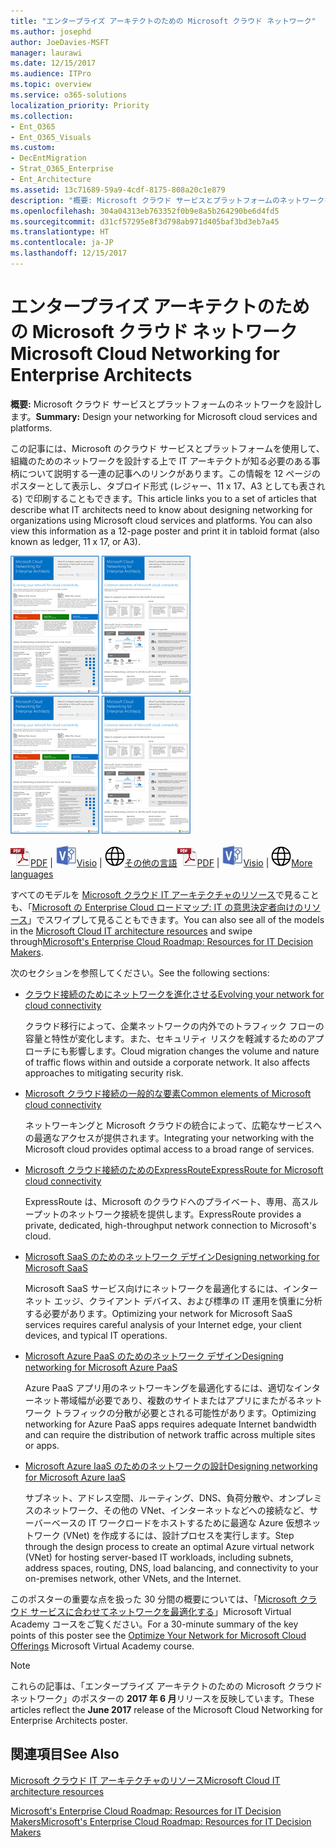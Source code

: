 ```yaml
---
title: "エンタープライズ アーキテクトのための Microsoft クラウド ネットワーク"
ms.author: josephd
author: JoeDavies-MSFT
manager: laurawi
ms.date: 12/15/2017
ms.audience: ITPro
ms.topic: overview
ms.service: o365-solutions
localization_priority: Priority
ms.collection:
- Ent_O365
- Ent_O365_Visuals
ms.custom:
- DecEntMigration
- Strat_O365_Enterprise
- Ent_Architecture
ms.assetid: 13c71689-59a9-4cdf-8175-808a20c1e879
description: "概要: Microsoft クラウド サービスとプラットフォームのネットワークを設計します。"
ms.openlocfilehash: 304a04313eb763352f0b9e8a5b264290be6d4fd5
ms.sourcegitcommit: d31cf57295e8f3d798ab971d405baf3bd3eb7a45
ms.translationtype: HT
ms.contentlocale: ja-JP
ms.lasthandoff: 12/15/2017
---
```

# <a name="microsoft-cloud-networking-for-enterprise-architects"></a><span data-ttu-id="43a67-103">エンタープライズ アーキテクトのための Microsoft クラウド ネットワーク</span><span class="sxs-lookup"><span data-stu-id="43a67-103">Microsoft Cloud Networking for Enterprise Architects</span></span>

 <span data-ttu-id="43a67-104">**概要:** Microsoft クラウド サービスとプラットフォームのネットワークを設計します。</span><span class="sxs-lookup"><span data-stu-id="43a67-104">**Summary:** Design your networking for Microsoft cloud services and platforms.</span></span>
  
<span data-ttu-id="43a67-p101">この記事には、Microsoft のクラウド サービスとプラットフォームを使用して、組織のためのネットワークを設計する上で IT アーキテクトが知る必要のある事柄について説明する一連の記事へのリンクがあります。この情報を 12 ページのポスターとして表示し、タブロイド形式 (レジャー、11 x 17、A3 としても表される) で印刷することもできます。</span><span class="sxs-lookup"><span data-stu-id="43a67-p101">This article links you to a set of articles that describe what IT architects need to know about designing networking for organizations using Microsoft cloud services and platforms. You can also view this information as a 12-page poster and print it in tabloid format (also known as ledger, 11 x 17, or A3).</span></span>
  
<span data-ttu-id="43a67-107">[![Microsoft クラウドのネットワーク モデルのサムネイル画像](images/95e8ab6a-b4d0-4836-acc1-b0b77ebf46e6.png)  
](https://go.microsoft.com/fwlink/p/?linkid=842073)</span><span class="sxs-lookup"><span data-stu-id="43a67-107">[![Thumb image for Microsoft cloud networking model](images/95e8ab6a-b4d0-4836-acc1-b0b77ebf46e6.png)  
](https://go.microsoft.com/fwlink/p/?linkid=842073)</span></span>
  
<span data-ttu-id="43a67-108">![PDF ファイル](images/ITPro_Other_PDFicon.png)[PDF](https://go.microsoft.com/fwlink/p/?linkid=842073) | ![Visio ファイル](images/ITPro_Other_VisioIcon.jpg)[Visio](https://go.microsoft.com/fwlink/p/?linkid=842074) | ![他の言語のバージョンのページを参照してください](images/e16c992d-b0f8-48ae-bf44-db7a9fcaab9e.png)[その他の言語](https://www.microsoft.com/download/details.aspx?id=54425)</span><span class="sxs-lookup"><span data-stu-id="43a67-108">![PDF file](images/ITPro_Other_PDFicon.png)[PDF](https://go.microsoft.com/fwlink/p/?linkid=842073) | ![Visio file](images/ITPro_Other_VisioIcon.jpg)[Visio](https://go.microsoft.com/fwlink/p/?linkid=842074) | ![See a page with versions in additional languages](images/e16c992d-b0f8-48ae-bf44-db7a9fcaab9e.png)[More languages](https://www.microsoft.com/download/details.aspx?id=54425)</span></span>
  
<span data-ttu-id="43a67-109">すべてのモデルを [Microsoft クラウド IT アーキテクチャのリソース](microsoft-cloud-it-architecture-resources.md)で見ることも、「[Microsoft の Enterprise Cloud ロードマップ: IT の意思決定者向けのリソース]((https://aka.ms/cloudarchitecture))」でスワイプして見ることもできます。</span><span class="sxs-lookup"><span data-stu-id="43a67-109">You can also see all of the models in the [Microsoft Cloud IT architecture resources](microsoft-cloud-it-architecture-resources.md) and swipe through[Microsoft's Enterprise Cloud Roadmap: Resources for IT Decision Makers]((https://aka.ms/cloudarchitecture)).</span></span>
  
<span data-ttu-id="43a67-110">次のセクションを参照してください。</span><span class="sxs-lookup"><span data-stu-id="43a67-110">See the following sections:</span></span>
  
- [<span data-ttu-id="43a67-111">クラウド接続のためにネットワークを進化させる</span><span class="sxs-lookup"><span data-stu-id="43a67-111">Evolving your network for cloud connectivity</span></span>](evolving-your-network-for-cloud-connectivity.md)
    
    <span data-ttu-id="43a67-p102">クラウド移行によって、企業ネットワークの内外でのトラフィック フローの容量と特性が変化します。また、セキュリティ リスクを軽減するためのアプローチにも影響します。</span><span class="sxs-lookup"><span data-stu-id="43a67-p102">Cloud migration changes the volume and nature of traffic flows within and outside a corporate network. It also affects approaches to mitigating security risk.</span></span>
    
- [<span data-ttu-id="43a67-114">Microsoft クラウド接続の一般的な要素</span><span class="sxs-lookup"><span data-stu-id="43a67-114">Common elements of Microsoft cloud connectivity</span></span>](common-elements-of-microsoft-cloud-connectivity.md)
    
    <span data-ttu-id="43a67-115">ネットワーキングと Microsoft クラウドの統合によって、広範なサービスへの最適なアクセスが提供されます。</span><span class="sxs-lookup"><span data-stu-id="43a67-115">Integrating your networking with the Microsoft cloud provides optimal access to a broad range of services.</span></span>
    
- [<span data-ttu-id="43a67-116">Microsoft クラウド接続のためのExpressRoute</span><span class="sxs-lookup"><span data-stu-id="43a67-116">ExpressRoute for Microsoft cloud connectivity</span></span>](expressroute-for-microsoft-cloud-connectivity.md)
    
    <span data-ttu-id="43a67-117">ExpressRoute は、Microsoft のクラウドへのプライベート、専用、高スループットのネットワーク接続を提供します。</span><span class="sxs-lookup"><span data-stu-id="43a67-117">ExpressRoute provides a private, dedicated, high-throughput network connection to Microsoft's cloud.</span></span>
    
- [<span data-ttu-id="43a67-118">Microsoft SaaS のためのネットワーク デザイン</span><span class="sxs-lookup"><span data-stu-id="43a67-118">Designing networking for Microsoft SaaS</span></span>](designing-networking-for-microsoft-saas.md)
    
    <span data-ttu-id="43a67-119">Microsoft SaaS サービス向けにネットワークを最適化するには、インターネット エッジ、クライアント デバイス、および標準の IT 運用を慎重に分析する必要があります。</span><span class="sxs-lookup"><span data-stu-id="43a67-119">Optimizing your network for Microsoft SaaS services requires careful analysis of your Internet edge, your client devices, and typical IT operations.</span></span>
    
- [<span data-ttu-id="43a67-120">Microsoft Azure PaaS のためのネットワーク デザイン</span><span class="sxs-lookup"><span data-stu-id="43a67-120">Designing networking for Microsoft Azure PaaS</span></span>](designing-networking-for-microsoft-azure-paas.md)
    
    <span data-ttu-id="43a67-121">Azure PaaS アプリ用のネットワーキングを最適化するには、適切なインターネット帯域幅が必要であり、複数のサイトまたはアプリにまたがるネットワーク トラフィックの分散が必要とされる可能性があります。</span><span class="sxs-lookup"><span data-stu-id="43a67-121">Optimizing networking for Azure PaaS apps requires adequate Internet bandwidth and can require the distribution of network traffic across multiple sites or apps.</span></span>
    
- [<span data-ttu-id="43a67-122">Microsoft Azure IaaS のためのネットワークの設計</span><span class="sxs-lookup"><span data-stu-id="43a67-122">Designing networking for Microsoft Azure IaaS</span></span>](designing-networking-for-microsoft-azure-iaas.md)
    
    <span data-ttu-id="43a67-123">サブネット、アドレス空間、ルーティング、DNS、負荷分散や、オンプレミスのネットワーク、その他の VNet、インターネットなどへの接続など、サーバーベースの IT ワークロードをホストするために最適な Azure 仮想ネットワーク (VNet) を作成するには、設計プロセスを実行します。</span><span class="sxs-lookup"><span data-stu-id="43a67-123">Step through the design process to create an optimal Azure virtual network (VNet) for hosting server-based IT workloads, including subnets, address spaces, routing, DNS, load balancing, and connectivity to your on-premises network, other VNets, and the Internet.</span></span>
    
<span data-ttu-id="43a67-124">このポスターの重要な点を扱った 30 分間の概要については、「[Microsoft クラウド サービスに合わせてネットワークを最適化する]((https://mva.microsoft.com/ja-JP/training-courses/optimize-your-network-for-microsoft-cloud-offerings-17743))」Microsoft Virtual Academy コースをご覧ください。</span><span class="sxs-lookup"><span data-stu-id="43a67-124">For a 30-minute summary of the key points of this poster see the [Optimize Your Network for Microsoft Cloud Offerings]((https://mva.microsoft.com/ja-JP/training-courses/optimize-your-network-for-microsoft-cloud-offerings-17743)) Microsoft Virtual Academy course.</span></span>
  
> [!NOTE]
> <span data-ttu-id="43a67-125">これらの記事は、「エンタープライズ アーキテクトのための Microsoft クラウド ネットワーク」のポスターの **2017 年 6 月**リリースを反映しています。</span><span class="sxs-lookup"><span data-stu-id="43a67-125">These articles reflect the **June 2017** release of the Microsoft Cloud Networking for Enterprise Architects poster.</span></span>
  
## <a name="see-also"></a><span data-ttu-id="43a67-126">関連項目</span><span class="sxs-lookup"><span data-stu-id="43a67-126">See Also</span></span>

[<span data-ttu-id="43a67-127">Microsoft クラウド IT アーキテクチャのリソース</span><span class="sxs-lookup"><span data-stu-id="43a67-127">Microsoft Cloud IT architecture resources</span></span>](microsoft-cloud-it-architecture-resources.md)

<span data-ttu-id="43a67-128">[Microsoft's Enterprise Cloud Roadmap: Resources for IT Decision Makers]((https://sway.com/FJ2xsyWtkJc2taRD))</span><span class="sxs-lookup"><span data-stu-id="43a67-128">[Microsoft's Enterprise Cloud Roadmap: Resources for IT Decision Makers]((https://sway.com/FJ2xsyWtkJc2taRD))</span></span>



